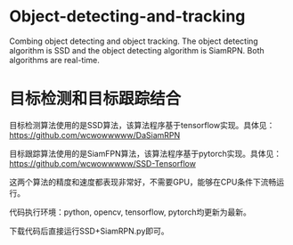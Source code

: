 # Object-detecting-and-tracking
Combing object detecting and object tracking. The object detecting algorithm is SSD and the object detecting algorithm is SiamRPN. Both algorithms are real-time.

# 目标检测和目标跟踪结合
目标检测算法使用的是SSD算法，该算法程序基于tensorflow实现。具体见：https://github.com/wcwowwwww/DaSiamRPN

目标跟踪算法使用的是SiamFPN算法，该算法程序基于pytorch实现。具体见：https://github.com/wcwowwwww/SSD-Tensorflow

这两个算法的精度和速度都表现非常好，不需要GPU，能够在CPU条件下流畅运行。

代码执行环境：python, opencv, tensorflow, pytorch均更新为最新。

下载代码后直接运行SSD+SiamRPN.py即可。
